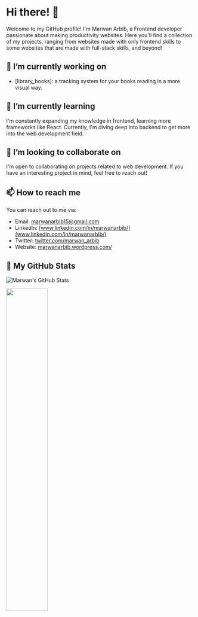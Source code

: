 # Hi there! 👋

Welcome to my GitHub profile! I'm Marwan Arbib, a Frontend developer passionate about making productivity websites. Here you'll find a collection of my projects, ranging from websites made with only frontend skills to some websites that are made with full-stack skills, and beyond!

## 🔭 I’m currently working on

- [library_books]: a tracking system for your books reading in a more visual way.

## 🌱 I’m currently learning

I'm constantly expanding my knowledge in frontend, learning more frameworks like React. Currently, I'm diving deep into backend to get more into the web development field.

## 👯 I’m looking to collaborate on

I'm open to collaborating on projects related to web development. If you have an interesting project in mind, feel free to reach out!

## 📫 How to reach me

You can reach out to me via:

- Email: marwanarbib15@gmail.com
- LinkedIn: [www.linkedin.com/in/marwanarbib/](www.linkedin.com/in/marwanarbib/)
- Twitter: [twitter.com/marwan_arbib](twitter.com/marwan_arbib)
- Website: [marwanarbib.wordpress.com/](marwanarbib.wordpress.com/)

## 🚀 My GitHub Stats

![Marwan's GitHub Stats](https://github-readme-stats.vercel.app/api?username=logmar98&show_icons=true&theme=radical)

<img width="47%" align="left" src="https://github-readme-stats.vercel.app/api/top-langs/?username=logmar98&layout=compact"/>
